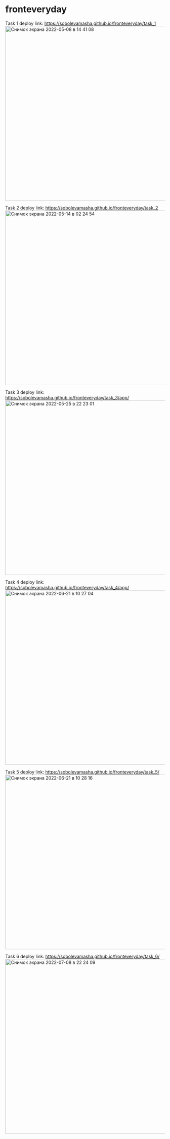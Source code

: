# fronteveryday

Task 1 deploy link: https://sobolevamasha.github.io/fronteveryday/task_1
<img width="552" alt="Снимок экрана 2022-05-08 в 14 41 08" src="https://user-images.githubusercontent.com/77979222/167294519-a434ae85-587e-4f17-953f-66368f2e9b14.png">

Task 2 deploy link: https://sobolevamasha.github.io/fronteveryday/task_2
<img width="552" alt="Снимок экрана 2022-05-14 в 02 24 54" src="https://user-images.githubusercontent.com/77979222/168400964-6f466eb7-088d-458e-b1e6-f6085086af78.png">

Task 3 deploy link: https://sobolevamasha.github.io/fronteveryday/task_3/app/
<img width="552" alt="Снимок экрана 2022-05-25 в 22 23 01" src="https://user-images.githubusercontent.com/77979222/170351388-791dbc50-ef10-4ded-a344-73412f004a93.png">

Task 4 deploy link: https://sobolevamasha.github.io/fronteveryday/task_4/app/
<img width="552" alt="Снимок экрана 2022-06-21 в 10 27 04" src="https://user-images.githubusercontent.com/77979222/174741281-7da01ddd-c83a-4043-b9b1-d1ae3b9cd0ca.png">

Task 5 deploy link: https://sobolevamasha.github.io/fronteveryday/task_5/
<img width="552" alt="Снимок экрана 2022-06-21 в 10 28 16" src="https://user-images.githubusercontent.com/77979222/174741501-01ba8f67-fdba-4a62-80f2-47b631631e17.png">

Task 6 deploy link: https://sobolevamasha.github.io/fronteveryday/task_6/
<img width="552" alt="Снимок экрана 2022-07-08 в 22 24 09" src="https://user-images.githubusercontent.com/77979222/178057562-ff77626d-76c4-4b24-acf9-1bf951687345.png">

